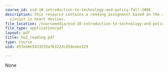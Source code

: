 ```yaml
---
course_id: esd-10-introduction-to-technology-and-policy-fall-2006
description: This resource contains a reading assignment based on the report of short
  circuit in heart devices.
file_location: /coursemedia/esd-10-introduction-to-technology-and-policy-fall-2006/d57eb0e5433535af63223cd54eaee129_hw2_reading.pdf
file_type: application/pdf
layout: pdf
title: hw2_reading.pdf
type: course
uid: d57eb0e5433535af63223cd54eaee129

---
```

None